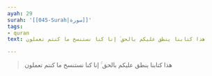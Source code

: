 ```yaml
---
ayah: 29
surah: '[[045-Surah|سورة]]'
tags:
- quran
text: هذا كتابنا ينطق عليكم بالحق ۚ إنا كنا نستنسخ ما كنتم تعملون

---
```

> هذا كتابنا ينطق عليكم بالحق ۚ إنا كنا نستنسخ ما كنتم تعملون
